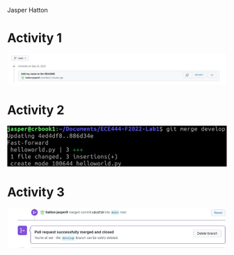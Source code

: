 Jasper Hatton

# Activity 1

![Image of commit](./ece444-lab1-a1.jpg "Commit for activity 1")

# Activity 2

![Image of commit](./ece444-lab1-a2.jpg "Commit for activity 2")

# Activity 3

![Image of commit](./ece444-lab1-a3.jpg "Commit for activity 3")
